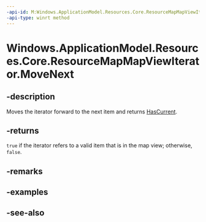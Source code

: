 ```yaml
---
-api-id: M:Windows.ApplicationModel.Resources.Core.ResourceMapMapViewIterator.MoveNext
-api-type: winrt method
---
```


<!-- Method syntax
public bool MoveNext()
-->

# Windows.ApplicationModel.Resources.Core.ResourceMapMapViewIterator.MoveNext

## -description
Moves the iterator forward to the next item and returns [HasCurrent](resourcemapmapviewiterator_hascurrent.md).

## -returns
`true` if the iterator refers to a valid item that is in the map view; otherwise, `false`.

## -remarks

## -examples

## -see-also
